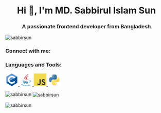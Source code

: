 <h1 align="center">Hi 👋, I'm MD. Sabbirul Islam Sun</h1>
<h3 align="center">A passionate frontend developer from Bangladesh</h3>

<p align="left"> <img src="https://komarev.com/ghpvc/?username=sabbirsun&label=Profile%20views&color=0e75b6&style=flat" alt="sabbirsun" /> </p>

<h3 align="left">Connect with me:</h3>
<p align="left">
</p>

<h3 align="left">Languages and Tools:</h3>
<p align="left"> <a href="https://www.cprogramming.com/" target="_blank" rel="noreferrer"> <img src="https://raw.githubusercontent.com/devicons/devicon/master/icons/c/c-original.svg" alt="c" width="40" height="40"/> </a> <a href="https://www.java.com" target="_blank" rel="noreferrer"> <img src="https://raw.githubusercontent.com/devicons/devicon/master/icons/java/java-original.svg" alt="java" width="40" height="40"/> </a> <a href="https://developer.mozilla.org/en-US/docs/Web/JavaScript" target="_blank" rel="noreferrer"> <img src="https://raw.githubusercontent.com/devicons/devicon/master/icons/javascript/javascript-original.svg" alt="javascript" width="40" height="40"/> </a> <a href="https://www.python.org" target="_blank" rel="noreferrer"> <img src="https://raw.githubusercontent.com/devicons/devicon/master/icons/python/python-original.svg" alt="python" width="40" height="40"/> </a> </p>

<p><img align="left" src="https://github-readme-stats.vercel.app/api/top-langs?username=sabbirsun&show_icons=true&locale=en&layout=compact" alt="sabbirsun" /></p>

<p>&nbsp;<img align="center" src="https://github-readme-stats.vercel.app/api?username=sabbirsun&show_icons=true&locale=en" alt="sabbirsun" /></p>

<p><img align="center" src="https://github-readme-streak-stats.herokuapp.com/?user=sabbirsun&" alt="sabbirsun" /></p>
